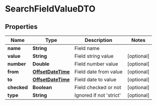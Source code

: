 # SearchFieldValueDTO

## Properties
Name | Type | Description | Notes
------------ | ------------- | ------------- | -------------
**name** | **String** | Field name | 
**value** | **String** | Field string value |  [optional]
**number** | **Double** | Field number value |  [optional]
**from** | [**OffsetDateTime**](OffsetDateTime.md) | Field date from value |  [optional]
**to** | [**OffsetDateTime**](OffsetDateTime.md) | Field date to value |  [optional]
**checked** | **Boolean** | Field checked or not |  [optional]
**type** | **String** | Ignored if not &#x27;strict&#x27; |  [optional]
